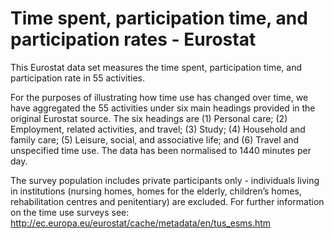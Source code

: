 # Time spent, participation time, and participation rates - Eurostat

This Eurostat data set measures the time spent, participation time, and participation rate in 55 activities. 

For the purposes of illustrating how time use has changed over time, we have aggregated the 55 activities under six main headings provided in the original Eurostat source. The six headings are (1) Personal care; (2) Employment, related activities, and travel; (3) Study; (4) Household and family care; (5) Leisure, social, and associative life; and (6) Travel and unspecified time use. The data has been normalised to 1440 minutes per day. 

The survey population includes private participants only - individuals living in institutions (nursing homes, homes for the elderly, children’s homes, rehabilitation centres and penitentiary) are excluded. For further information on the time use surveys see: http://ec.europa.eu/eurostat/cache/metadata/en/tus_esms.htm